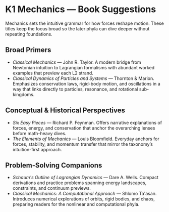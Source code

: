 # K1 Mechanics — Book Suggestions

Mechanics sets the intuitive grammar for how forces reshape motion. These titles keep the focus broad so the later phyla can dive deeper without repeating foundations.

## Broad Primers
- *Classical Mechanics* — John R. Taylor. A modern bridge from Newtonian intuition to Lagrangian formalisms with abundant worked examples that preview each L2 strand.
- *Classical Dynamics of Particles and Systems* — Thornton & Marion. Emphasizes conservation laws, rigid-body motion, and oscillations in a way that links directly to particles, resonance, and rotational sub-kingdoms.

## Conceptual & Historical Perspectives
- *Six Easy Pieces* — Richard P. Feynman. Offers narrative explanations of forces, energy, and conservation that anchor the overarching lenses before math-heavy dives.
- *The Elements of Mechanics* — Louis Bloomfield. Everyday anchors for forces, stability, and momentum transfer that mirror the taxonomy’s intuition-first approach.

## Problem-Solving Companions
- *Schaum's Outline of Lagrangian Dynamics* — Dare A. Wells. Compact derivations and practice problems spanning energy landscapes, constraints, and continuum previews.
- *Classical Mechanics: A Computational Approach* — Shlomo Ta'asan. Introduces numerical explorations of orbits, rigid bodies, and chaos, preparing readers for the nonlinear and computational phyla.
